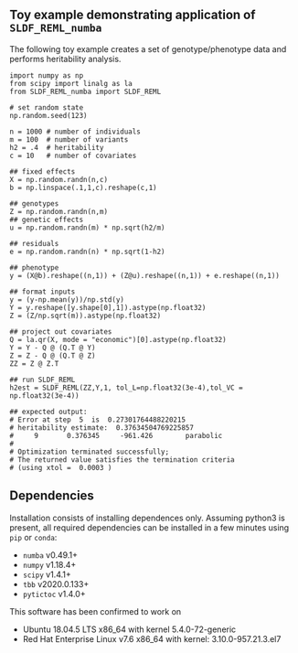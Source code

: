 
## Toy example demonstrating application of `SLDF_REML_numba` 

The following toy example creates a set of genotype/phenotype data and performs heritability analysis. 

```python3
import numpy as np
from scipy import linalg as la
from SLDF_REML_numba import SLDF_REML

# set random state
np.random.seed(123)

n = 1000 # number of individuals
m = 100  # number of variants
h2 = .4  # heritability
c = 10   # number of covariates

## fixed effects
X = np.random.randn(n,c)
b = np.linspace(.1,1,c).reshape(c,1)

## genotypes
Z = np.random.randn(n,m)
## genetic effects
u = np.random.randn(m) * np.sqrt(h2/m)

## residuals
e = np.random.randn(n) * np.sqrt(1-h2)

## phenotype
y = (X@b).reshape((n,1)) + (Z@u).reshape((n,1)) + e.reshape((n,1))

## format inputs
y = (y-np.mean(y))/np.std(y)
Y = y.reshape([y.shape[0],1]).astype(np.float32)
Z = (Z/np.sqrt(m)).astype(np.float32)

## project out covariates
Q = la.qr(X, mode = "economic")[0].astype(np.float32)
Y = Y - Q @ (Q.T @ Y)
Z = Z - Q @ (Q.T @ Z)
ZZ = Z @ Z.T

## run SLDF_REML
h2est = SLDF_REML(ZZ,Y,1, tol_L=np.float32(3e-4),tol_VC = np.float32(3e-4))

## expected output:
# Error at step  5  is  0.27301764488220215
# heritability estimate:  0.37634504769225857
#     9       0.376345     -961.426        parabolic
# 
# Optimization terminated successfully;
# The returned value satisfies the termination criteria
# (using xtol =  0.0003 )
```

## Dependencies

Installation consists of installing dependences only.  Assuming python3 is present, all required dependencies can be installed in a few minutes using `pip` or `conda`:

 - `numba` v0.49.1+
 - `numpy` v1.18.4+
 - `scipy` v1.4.1+
 - `tbb` v2020.0.133+
 - `pytictoc` v1.4.0+

This software has been confirmed to work on
 - Ubuntu 18.04.5 LTS x86_64 with kernel 5.4.0-72-generic
 - Red Hat Enterprise Linux v7.6 x86_64 with kernel: 3.10.0-957.21.3.el7
